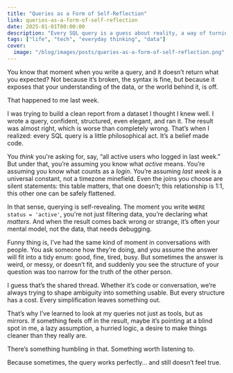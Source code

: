 ```yaml
---
title: "Queries as a Form of Self-Reflection"
link: queries-as-a-form-of-self-reflection
date: 2025-01-01T00:00:00
description: "Every SQL query is a guess about reality, a way of turning uncertainty into something shaped, countable, and sometimes quietly revealing."
tags: ["life", "tech", "everyday thinking", "data"]
cover:
  image: "/blog/images/posts/queries-as-a-form-of-self-reflection.png"
---
```

You know that moment when you write a query, and it doesn’t return what you expected? Not because it’s broken, the syntax is fine, but because it exposes that your understanding of the data, or the world behind it, is off.

That happened to me last week.

I was trying to build a clean report from a dataset I thought I knew well. I wrote a query, confident, structured, even elegant, and ran it. The result was almost right, which is worse than completely wrong. That’s when I realized: every SQL query is a little philosophical act. It’s a belief made code.

You *think* you're asking for, say, “all active users who logged in last week.” But under that, you’re assuming you know what *active* means. You’re assuming you know what counts as a *login*. You’re assuming *last week* is a universal constant, not a timezone minefield. Even the joins you choose are silent statements: this table matters, that one doesn’t; this relationship is 1:1, this other one can be safely flattened.

In that sense, querying is self-revealing. The moment you write `WHERE status = 'active'`, you're not just filtering data, you’re declaring what *matters*. And when the result comes back wrong or strange, it’s often your mental model, not the data, that needs debugging.

Funny thing is, I’ve had the same kind of moment in conversations with people. You ask someone how they’re doing, and you assume the answer will fit into a tidy enum: good, fine, tired, busy. But sometimes the answer is weird, or messy, or doesn’t fit, and suddenly you see the structure of your question was too narrow for the truth of the other person.

I guess that’s the shared thread. Whether it’s code or conversation, we’re always trying to shape ambiguity into something usable. But every structure has a cost. Every simplification leaves something out.

That’s why I’ve learned to look at my queries not just as tools, but as mirrors. If something feels off in the result, maybe it’s pointing at a blind spot in me, a lazy assumption, a hurried logic, a desire to make things cleaner than they really are.

There’s something humbling in that. Something worth listening to.

Because sometimes, the query works perfectly… and still doesn’t feel true.